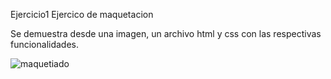 Ejercicio1
Ejercico de maquetacion

Se demuestra desde una imagen, un archivo html y css con las respectivas funcionalidades.

![maquetiado](https://user-images.githubusercontent.com/67648870/134426404-f987af80-032f-470a-ab5a-038d5e8e9a4e.jpeg)

